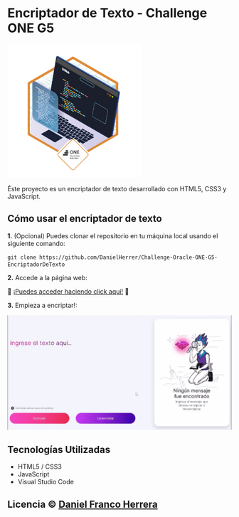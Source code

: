 # Encriptador de Texto - Challenge ONE G5
<a src="https://d335luupugsy2.cloudfront.net/cms%2Ffiles%2F10224%2F1671210503Prancheta_3.png?utm_campaign=alura_latam_-_challenge_email_projeto_1_esp&utm_medium=email&utm_source=RD+Station"><img src="/01_insignia_js_HTML.png" width="300px" alt="Insignia Obtenido por el Encriptador de Texto"></a>

Éste proyecto es un encriptador de texto desarrollado con HTML5, CSS3 y JavaScript.

## Cómo usar el encriptador de texto

<b>1.</b> (Opcional) Puedes clonar el repositorio en tu máquina local usando el siguiente comando:
```
git clone https://github.com/DanielHerrer/Challenge-Oracle-ONE-G5-EncriptadorDeTexto
```
<b>2.</b> Accede a la página web:

🔗 <a href="https://danielherrer.github.io/Challenge-Oracle-ONE-G5-EncriptadorDeTexto/web_AluraEncriptador/" target="_blank" rel="noopener noreferrer">¡Puedes acceder haciendo click aquí!</a> 🔗

<b>3.</b> Empieza a encriptar!:

<img src="demo_encriptador.gif" alt="Demostración de la aplicación" width="600"/>

## Tecnologías Utilizadas

- HTML5 / CSS3
- JavaScript
- Visual Studio Code

## Licencia © [Daniel Franco Herrera](https://www.linkedin.com/in/danielfrancoherrera/)
